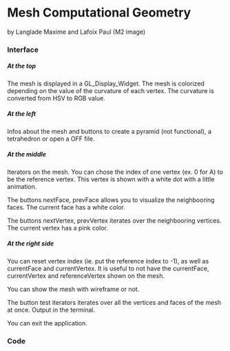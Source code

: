 # Mesh Computational Geometry

by Langlade Maxime and Lafoix Paul (M2 image)

### Interface

##### At the top

The mesh is displayed in a GL_Display_Widget. The mesh is colorized depending on the value of the curvature of each vertex. The curvature is converted from HSV to RGB value.

##### At the left	

Infos about the mesh and buttons to create a pyramid (not functional), a tetrahedron or open a OFF file.

##### At the middle

Iterators on the mesh.
You can chose the index of one vertex (ex. 0 for A) to be the reference vertex. This vertex is shown with a white dot with a little animation.

The buttons nextFace, prevFace allows you to visualize the neighbooring faces. The current face has a white color. 

The buttons nextVertex, prevVertex iterates over the neighbooring vertices. The current vertex has a pink color.

##### At the right side

You can reset vertex index (ie. put the reference index to -1), as well as currentFace and currentVertex. It is useful to not have the currentFace, currentVertex and referenceVertex shown on the mesh.

You can show the mesh with wireframe or not.

The button test iterators iterates over all the vertices and faces of the mesh at once. Output in the terminal. 

You can exit the application.

### Code

